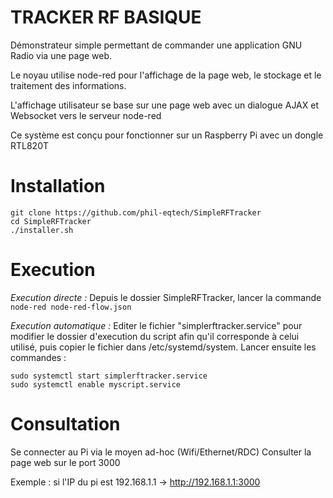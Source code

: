 TRACKER RF BASIQUE
==================

Démonstrateur simple permettant de commander une application GNU Radio via une page web.

Le noyau utilise node-red pour l'affichage de la page web, le stockage et le traitement des informations.

L'affichage utilisateur se base sur une page web  avec un dialogue AJAX et Websocket vers le serveur node-red

Ce système est conçu pour fonctionner sur un Raspberry Pi avec un dongle RTL820T 


Installation
============
```
git clone https://github.com/phil-eqtech/SimpleRFTracker
cd SimpleRFTracker
./installer.sh
```


Execution
=========
*Execution directe :*
Depuis le dossier SimpleRFTracker, lancer la commande 
`node-red node-red-flow.json`

*Execution automatique :*
Editer le fichier "simplerftracker.service" pour modifier le dossier d'execution du script afin qu'il corresponde à celui utilisé,
puis copier le fichier dans /etc/systemd/system.
Lancer ensuite les commandes :
```
sudo systemctl start simplerftracker.service
sudo systemctl enable myscript.service
```

Consultation
============
Se connecter au Pi via le moyen ad-hoc (Wifi/Ethernet/RDC)
Consulter la page web sur le port 3000

Exemple : si l'IP du pi est 192.168.1.1
-> http://192.168.1.1:3000
